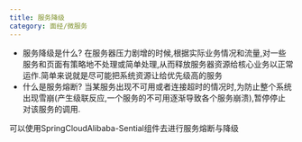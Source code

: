 ```yaml
---
title: 服务降级
category: 面经/微服务
---
```

- 服务降级是什么?
在服务器压力剧增的时候,根据实际业务情况和流量,对一些服务和页面有策略地不处理或简单处理,从而释放服务器资源给核心业务以正常运作.简单来说就是尽可能把系统资源让给优先级高的服务
- 什么是服务熔断?
当某服务出现不可用或者连接超时的情况时,为防止整个系统出现雪崩(产生级联反应,一个服务的不可用逐渐导致各个服务崩溃),暂停停止对该服务的调用.

可以使用SpringCloudAlibaba-Sential组件去进行服务熔断与降级
